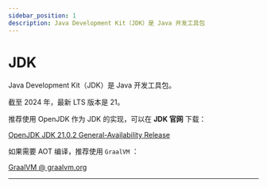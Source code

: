 ```yaml
---
sidebar_position: 1
description: Java Development Kit（JDK）是 Java 开发工具包
---
```


# JDK

Java Development Kit（JDK）是 Java 开发工具包。

截至 2024 年，最新 LTS 版本是 21。

推荐使用 OpenJDK 作为 JDK 的实现，可以在 **JDK 官网** 下载：

[OpenJDK JDK 21.0.2 General-Availability Release](https://jdk.java.net/21/)

如果需要 AOT 编译，推荐使用 `GraalVM` ：

[GraalVM @ graalvm.org](https://www.graalvm.org/)

---
